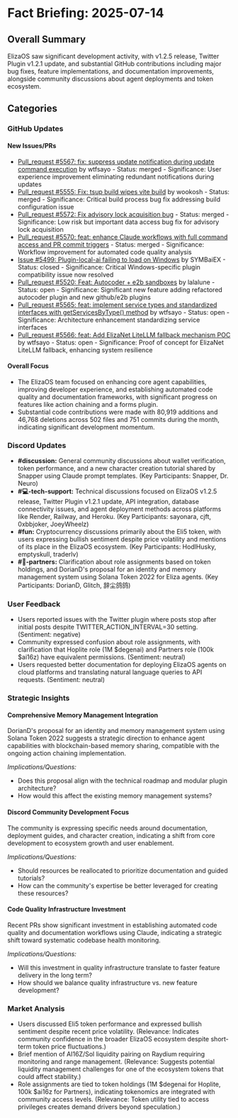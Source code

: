 # Fact Briefing: 2025-07-14

## Overall Summary
ElizaOS saw significant development activity, with v1.2.5 release, Twitter Plugin v1.2.1 update, and substantial GitHub contributions including major bug fixes, feature implementations, and documentation improvements, alongside community discussions about agent deployments and token ecosystem.

## Categories

### GitHub Updates

#### New Issues/PRs
- [Pull_request #5567: fix: suppress update notification during update command execution](https://github.com/elizaOS/eliza/pull/5567) by wtfsayo - Status: merged - Significance: User experience improvement eliminating redundant notifications during updates
- [Pull_request #5555: Fix: tsup build wipes vite build](https://github.com/elizaOS/eliza/pull/5555) by wookosh - Status: merged - Significance: Critical build process bug fix addressing build configuration issue
- [Pull_request #5572: Fix advisory lock acquisition bug](https://github.com/elizaOS/eliza/pull/5572) - Status: merged - Significance: Low risk but important data access bug fix for advisory lock acquisition
- [Pull_request #5570: feat: enhance Claude workflows with full command access and PR commit triggers](https://github.com/elizaOS/eliza/pull/5570) - Status: merged - Significance: Workflow improvement for automated code quality analysis
- [Issue #5499: Plugin-local-ai failing to load on Windows](https://github.com/elizaOS/eliza/issues/5499) by SYMBaiEX - Status: closed - Significance: Critical Windows-specific plugin compatibility issue now resolved
- [Pull_request #5520: Feat: Autocoder + e2b sandboxes](https://github.com/elizaOS/eliza/pull/5520) by lalalune - Status: open - Significance: Significant new feature adding refactored autocoder plugin and new github/e2b plugins
- [Pull_request #5565: feat: implement service types and standardized interfaces with getServicesByType() method](https://github.com/elizaOS/eliza/pull/5565) by wtfsayo - Status: open - Significance: Architecture enhancement standardizing service interfaces
- [Pull_request #5566: feat: Add ElizaNet LiteLLM fallback mechanism POC](https://github.com/elizaOS/eliza/pull/5566) by wtfsayo - Status: open - Significance: Proof of concept for ElizaNet LiteLLM fallback, enhancing system resilience

#### Overall Focus
- The ElizaOS team focused on enhancing core agent capabilities, improving developer experience, and establishing automated code quality and documentation frameworks, with significant progress on features like action chaining and a forms plugin.
- Substantial code contributions were made with 80,919 additions and 46,768 deletions across 502 files and 751 commits during the month, indicating significant development momentum.

### Discord Updates
- **#discussion:** General community discussions about wallet verification, token performance, and a new character creation tutorial shared by Snapper using Claude prompt templates. (Key Participants: Snapper, Dr. Neuro)
- **#💻-tech-support:** Technical discussions focused on ElizaOS v1.2.5 release, Twitter Plugin v1.2.1 update, API integration, database connectivity issues, and agent deployment methods across platforms like Render, Railway, and Heroku. (Key Participants: sayonara, cjft, 0xbbjoker, JoeyWheelz)
- **#fun:** Cryptocurrency discussions primarily about the Eli5 token, with users expressing bullish sentiment despite price volatility and mentions of its place in the ElizaOS ecosystem. (Key Participants: HodlHusky, emptyskull, traderlv)
- **#🥇-partners:** Clarification about role assignments based on token holdings, and DorianD's proposal for an identity and memory management system using Solana Token 2022 for Eliza agents. (Key Participants: DorianD, Glitch, 辞尘鸽鸽)

### User Feedback
- Users reported issues with the Twitter plugin where posts stop after initial posts despite TWITTER_ACTION_INTERVAL=30 setting. (Sentiment: negative)
- Community expressed confusion about role assignments, with clarification that Hoplite role (1M $degenai) and Partners role (100k $ai16z) have equivalent permissions. (Sentiment: neutral)
- Users requested better documentation for deploying ElizaOS agents on cloud platforms and translating natural language queries to API requests. (Sentiment: neutral)

### Strategic Insights

#### Comprehensive Memory Management Integration
DorianD's proposal for an identity and memory management system using Solana Token 2022 suggests a strategic direction to enhance agent capabilities with blockchain-based memory sharing, compatible with the ongoing action chaining implementation.

*Implications/Questions:*
  - Does this proposal align with the technical roadmap and modular plugin architecture?
  - How would this affect the existing memory management systems?

#### Discord Community Development Focus
The community is expressing specific needs around documentation, deployment guides, and character creation, indicating a shift from core development to ecosystem growth and user enablement.

*Implications/Questions:*
  - Should resources be reallocated to prioritize documentation and guided tutorials?
  - How can the community's expertise be better leveraged for creating these resources?

#### Code Quality Infrastructure Investment
Recent PRs show significant investment in establishing automated code quality and documentation workflows using Claude, indicating a strategic shift toward systematic codebase health monitoring.

*Implications/Questions:*
  - Will this investment in quality infrastructure translate to faster feature delivery in the long term?
  - How should we balance quality infrastructure vs. new feature development?

### Market Analysis
- Users discussed Eli5 token performance and expressed bullish sentiment despite recent price volatility. (Relevance: Indicates community confidence in the broader ElizaOS ecosystem despite short-term token price fluctuations.)
- Brief mention of AI16Z/Sol liquidity pairing on Raydium requiring monitoring and range management. (Relevance: Suggests potential liquidity management challenges for one of the ecosystem tokens that could affect stability.)
- Role assignments are tied to token holdings (1M $degenai for Hoplite, 100k $ai16z for Partners), indicating tokenomics are integrated with community access levels. (Relevance: Token utility tied to access privileges creates demand drivers beyond speculation.)